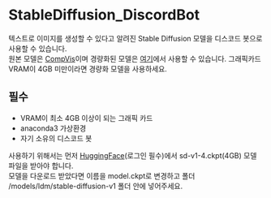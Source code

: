 # StableDiffusion_DiscordBot

텍스트로 이미지를 생성할 수 있다고 알려진 Stable Diffusion 모델을 디스코드 봇으로 사용할 수 있습니다. </br>
원본 모델은 [CompVis](https://github.com/CompVis/stable-diffusion)이며 경량화된 모델은 [여기](https://github.com/basujindal/stable-diffusion)에서 사용할 수 있습니다. 그래픽카드 VRAM이 4GB 미만이라면 경량화 모델을 사용하세요. </br>

## 필수
- VRAM이 최소 4GB 이상이 되는 그래픽 카드
- anaconda3 가상환경
- 자기 소유의 디스코드 봇 

사용하기 위해서는 먼저 [HuggingFace](https://huggingface.co/CompVis/stable-diffusion-v-1-4-original)(로그인 필수)에서 sd-v1-4.ckpt(4GB) 모델 파일을 받아야 합니다. </br>
모델을 다운로드 받았다면 이름을 model.ckpt로 변경하고 폴더 /models/ldm/stable-diffusion-v1 폴더 안에 넣어주세요.
